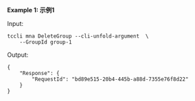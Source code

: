 **Example 1: 示例1**



Input: 

```
tccli mna DeleteGroup --cli-unfold-argument  \
    --GroupId group-1
```

Output: 
```
{
    "Response": {
        "RequestId": "bd89e515-20b4-445b-a88d-7355e76f8d22"
    }
}
```

